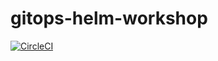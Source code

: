 # gitops-helm-workshop

[![CircleCI](https://circleci.com/gh/vietnam-devs/acw-containerization.svg?style=svg)](https://circleci.com/gh/vietnam-devs/acw-containerization)